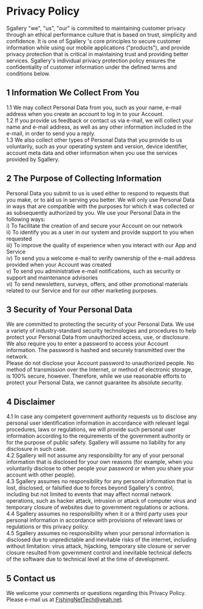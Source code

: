 # Privacy Policy
Sgallery \"we\", \"us\", \"our\" is committed to maintaining customer privacy through an ethical performance culture that is based on trust, simplicity and confidence. It is one of Sgallery \'s core principles to secure customer information while using our mobile applications (\"products\"), and provide privacy protection that is critical in maintaining trust and providing better services. Sgallery\'s individual privacy protection policy ensures the confidentiality of customer information under the defined terms and conditions below.
## 1 Information We Collect From You
1.1 We may collect Personal Data from you, such as your name, e-mail address when you create an account to log in to your Account.
</br>1.2 If you provide us feedback or contact us via e-mail, we will collect your name and e-mail address, as well as any other information included in the e-mail, in order to send you a reply.
</br>1.3 We also collect other types of Personal Data that you provide to us voluntarily, such as your operating system and version, device identifier, account meta data and other information when you use the services provided by Sgallery.
## 2 The Purpose of Collecting Information
Personal Data you submit to us is used either to respond to requests that you make, or to aid us in serving you better. We will only use Personal Data in ways that are compatible with the purposes for which it was collected or as subsequently authorized by you. We use your Personal Data in the following ways:
</br>i) To facilitate the creation of and secure your Account on our network
</br>ii) To identify you as a user in our system and provide support to you when requested
</br>iii) To improve the quality of experience when you interact with our App and Service
</br>iv) To send you a welcome e-mail to verify ownership of the e-mail address provided when your Account was created
</br>v) To send you administrative e-mail notifications, such as security or support and maintenance advisories
</br>vi) To send newsletters, surveys, offers, and other promotional materials related to our Service and for our other marketing purposes.
## 3 Security of Your Personal Data
We are committed to protecting the security of your Personal Data. We use a variety of industry-standard security technologies and procedures to help protect your Personal Data from unauthorized access, use, or disclosure. We also require you to enter a password to access your Account information. The password is hashed and securely transmitted over the network.
</br>Please do not disclose your Account password to unauthorized people. No method of transmission over the Internet, or method of electronic storage, is 100% secure, however. Therefore, while we use reasonable efforts to protect your Personal Data, we cannot guarantee its absolute security.
## 4 Disclaimer
4.1 In case any competent government authority requests us to disclose any personal user identification information in accordance with relevant legal procedures, laws or regulations, we will provide such personal user information according to the requirements of the government authority or for the purpose of public safety. Sgallery will assume no liability for any disclosure in such case.
</br>4.2 Sgallery will not assume any responsibility for any of your personal information that is disclosed for your own reasons (for example, when you voluntarily disclose to other people your password or when you share your account with other people).
</br>4.3 Sgallery assumes no responsibility for any personal information that is lost, disclosed, or falsified due to forces beyond Sgallery\'s control, including but not limited to events that may affect normal network operations, such as hacker attack, intrusion or attack of computer virus and temporary closure of websites due to government regulations or actions.
</br>4.4 Sgallery assumes no responsibility when it or a third party uses your personal information in accordance with provisions of relevant laws or regulations or this privacy policy.
</br>4.5 Sgallery assumes no responsibility when your personal information is disclosed due to unpredictable and inevitable risks of the internet, including without limitation: virus attack, hijacking, temporary site closure or server closure resulted from government control and inevitable technical defects of the software due to technical level at the time of development.
## 5 Contact us
We welcome your comments or questions regarding this Privacy Policy. Please e-mail us at <u>FishingNetTech@yeah.net</u>.
